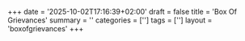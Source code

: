 +++
date = '2025-10-02T17:16:39+02:00'
draft = false
title = 'Box Of Grievances'
summary = ''
categories = ['']
tags = ['']
layout = 'boxofgrievances'
+++
